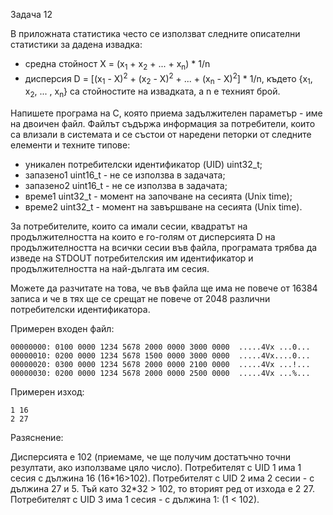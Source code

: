 Задача 12

В приложната статистика често се използват следните описателни статистики за дадена извадка:
- средна стойност X = (x<sub>1</sub> + x<sub>2</sub> + ... + x<sub>n</sub>) * 1/n
- дисперсия D = [(x<sub>1</sub> - X)<sup>2</sup> + (x<sub>2</sub> - X)<sup>2</sup> + ... + (x<sub>n</sub> - X)<sup>2</sup>] * 1/n,
където {x<sub>1</sub>, x<sub>2</sub>, ... , x<sub>n</sub>} са стойностите на извадката, а n е техният брой.

Напишете програма на С, която приема задължителен параметър - име на двоичен файл.
Файлът съдържа информация за потребители, които са влизали в системата и се състои от наредени петорки от следните елементи и техните типове:
- уникален потребителски идентификатор (UID) uint32_t;
- запазено1 uint16_t - не се използва в задачата;
- запазено2 uint16_t - не се използва в задачата;
- време1 uint32_t - момент на започване на сесията (Unix time);
- време2 uint32_t - момент на завършване на сесията (Unix time).

За потребителите, които са имали сесии, квадратът на продължителността на които е го-голям от дисперсията D на продължителността на всички сесии във файла,
програмата трябва да изведе на STDOUT потребителския им идентификатор и продължителността на най-дългата им сесия.

Можете да разчитате на това, че във файла ще има не повече от 16384 записа и че в тях ще се срещат не повече от 2048 различни потребителски идентификатора.

Примерен входен файл:

```
00000000: 0100 0000 1234 5678 2000 0000 3000 0000  .....4Vx ...0...
00000010: 0200 0000 1234 5678 1500 0000 3000 0000  .....4Vx....0...
00000020: 0300 0000 1234 5678 2000 0000 2100 0000  .....4Vx ...!...
00000030: 0200 0000 1234 5678 2000 0000 2500 0000  .....4Vx ...%...
```

Примерен изход:

```
1 16
2 27
```

Разяснение: 

Дисперсията е 102 (приемаме, че ще получим достатъчно точни резултати, ако използваме цяло число).
Потребителят с UID 1 има 1 сесия с дължина 16 (16\*16>102).
Потребителят с UID 2 има 2 сесии - с дължина 27 и 5. Тъй като 32\*32 > 102, то вторият ред от изхода е 2 27.
Потребителят с UID 3 има 1 сесия - с дължина 1: (1 < 102).
